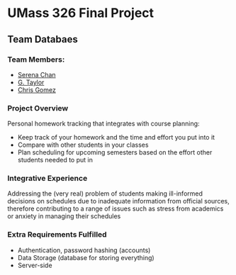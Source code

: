 # UMass 326 Final Project
## Team Databaes

### Team Members:

* [Serena Chan](team/serena.md)
* [G. Taylor](team/taylor.md)
* [Chris Gomez](team/chris.md)

### Project Overview

Personal homework tracking that integrates with course planning:

* Keep track of your homework and the time and effort you put into it
* Compare with other students in your classes
* Plan scheduling for upcoming semesters based on the effort other students needed to put in

### Integrative Experience

Addressing the (very real) problem of students making ill-informed decisions on schedules due to inadequate information from official sources, therefore contributing to a range of issues such as stress from academics or anxiety in managing their schedules

### Extra Requirements Fulfilled

 * Authentication, password hashing (accounts)
 * Data Storage (database for storing everything)
 * Server-side
